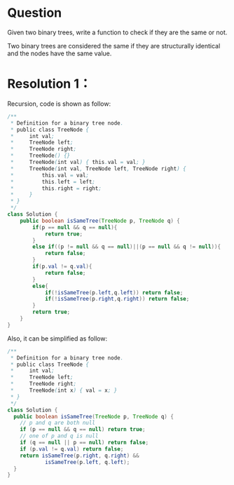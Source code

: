 # Question
Given two binary trees, write a function to check if they are the same or not.

Two binary trees are considered the same if they are structurally identical and the nodes have the same value.

# Resolution 1：

Recursion, code is shown as follow:

```java
/**
 * Definition for a binary tree node.
 * public class TreeNode {
 *     int val;
 *     TreeNode left;
 *     TreeNode right;
 *     TreeNode() {}
 *     TreeNode(int val) { this.val = val; }
 *     TreeNode(int val, TreeNode left, TreeNode right) {
 *         this.val = val;
 *         this.left = left;
 *         this.right = right;
 *     }
 * }
 */
class Solution {
    public boolean isSameTree(TreeNode p, TreeNode q) {
        if(p == null && q == null){
            return true;
        }
        else if((p != null && q == null)||(p == null && q != null)){
            return false;
        }
        if(p.val != q.val){
            return false;
        }
        else{
            if(!isSameTree(p.left,q.left)) return false;
            if(!isSameTree(p.right,q.right)) return false;
        }
        return true;
    }
}
```

Also, it can be simplified as follow:

```java
/**
 * Definition for a binary tree node.
 * public class TreeNode {
 *     int val;
 *     TreeNode left;
 *     TreeNode right;
 *     TreeNode(int x) { val = x; }
 * }
 */
class Solution {
  public boolean isSameTree(TreeNode p, TreeNode q) {
    // p and q are both null
    if (p == null && q == null) return true;
    // one of p and q is null
    if (q == null || p == null) return false;
    if (p.val != q.val) return false;
    return isSameTree(p.right, q.right) &&
            isSameTree(p.left, q.left);
  }
}
```